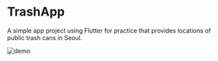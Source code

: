 # TrashApp

A simple app project using Flutter for practice that provides locations of public trash cans in Seoul.

![demo](./images/demo.gif)

